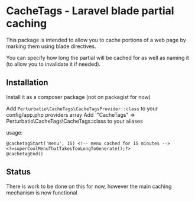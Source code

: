 # CacheTags - Laravel blade partial caching

This package is intended to allow you to cache portions of a web page by marking them using blade directives.

You can specify how long the partial will be cached for as well as naming it (to allow you to invalidate it if needed).

## Installation
Install it as a composer package (not on packagist for now)

Add `Perturbatio\CacheTags\CacheTagsProvider::class` to your config/app.php providers array
Add `"CacheTags" => Perturbatio\CacheTags\CacheTags::class to your aliases

usage:
```Blade
@cachetagStart('menu', 15) <!-- menu cached for 15 minutes -->
<?=superCoolMenuThatTakesTooLongToGenerate();?>
@cachetagEnd()
```

## Status
There is work to be done on this for now, however the main caching mechanism is now functional

